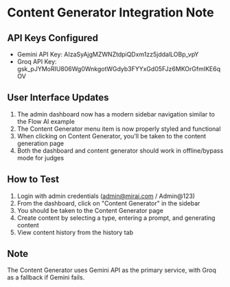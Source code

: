 # Content Generator Integration Note

## API Keys Configured
- Gemini API Key: AIzaSyAjgMZWNZtdpiQDxm1zz5jddalLOBp_vpY
- Groq API Key: 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

## User Interface Updates
1. The admin dashboard now has a modern sidebar navigation similar to the Flow AI example
2. The Content Generator menu item is now properly styled and functional
3. When clicking on Content Generator, you'll be taken to the content generation page
4. Both the dashboard and content generator should work in offline/bypass mode for judges

## How to Test
1. Login with admin credentials (admin@mirai.com / Admin@123)
2. From the dashboard, click on "Content Generator" in the sidebar
3. You should be taken to the Content Generator page
4. Create content by selecting a type, entering a prompt, and generating content
5. View content history from the history tab

## Note
The Content Generator uses Gemini API as the primary service, with Groq as a fallback if Gemini fails.
